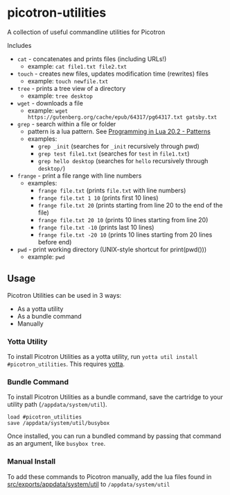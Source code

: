 # picotron-utilities

A collection of useful commandline utilities for Picotron

Includes

* `cat` - concatenates and prints files (including URLs!)
    * example: `cat file1.txt file2.txt`
* `touch` - creates new files, updates modification time (rewrites) files
    * example: `touch newfile.txt`
* `tree` - prints a tree view of a directory
    * example: `tree desktop`
* `wget` - downloads a file
    * example: `wget https://gutenberg.org/cache/epub/64317/pg64317.txt gatsby.txt`
* `grep` - search within a file or folder
    * pattern is a lua pattern. See [Programming in Lua 20.2 - Patterns](https://www.lua.org/pil/20.2.html)
    * examples:
        * `grep _init` (searches for `_init` recursively through pwd)
        * `grep test file1.txt` (searches for `test` in `file1.txt`)
        * `grep hello desktop` (searches for `hello` recursively through `desktop/`)
* `frange` - print a file range with line numbers
    * examples:
        * `frange file.txt` (prints `file.txt` with line numbers)
        * `frange file.txt 1 10` (prints first 10 lines)
        * `frange file.txt 20` (prints starting from line 20 to the end of the file)
        * `frange file.txt 20 10` (prints 10 lines starting from line 20)
        * `frange file.txt -10` (prints last 10 lines)
        * `frange file.txt -20 10` (prints 10 lines starting from 20 lines before end)
* `pwd` - print working directory (UNIX-style shortcut for print(pwd()))
    * example: `pwd`

## Usage

Picotron Utilities can be used in 3 ways:
* As a yotta utility
* As a bundle command
* Manually

### Yotta Utility

To install Picotron Utilities as a yotta utility, run `yotta util install #picotron_utilities`. This requires [yotta](https://www.lexaloffle.com/bbs/?tid=140833).

### Bundle Command

To install Picotron Utilities as a bundle command, save the cartridge to your utility path (`/appdata/system/util`).

```
load #picotron_utilities
save /appdata/system/util/busybox
```

Once installed, you can run a bundled command by passing that command as an argument, like `busybox tree`.

### Manual Install

To add these commands to Picotron manually, add the lua files found in [src/exports/appdata/system/util](https://github.com/Rayquaza01/picotron-utilities/tree/main/src/exports/appdata/system/util) to `/appdata/system/util`
